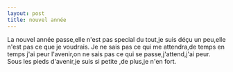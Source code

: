 ```yaml
---
layout: post
title: nouvel année
---
```


<p>La nouvel année passe,elle n&#39;est pas special du tout,je suis déçu un peu,elle n&#39;est pas ce que je voudrais. Je ne sais pas ce qui me attendra,de temps en temps j&#39;ai peur l&#39;avenir,on ne sais pas ce qui se passe,j&#39;attend,j&#39;ai peur. Sous les pieds d&#39;avenir,je suis si petite ,de plus,je n&#39;en fort.<br />  </p>
